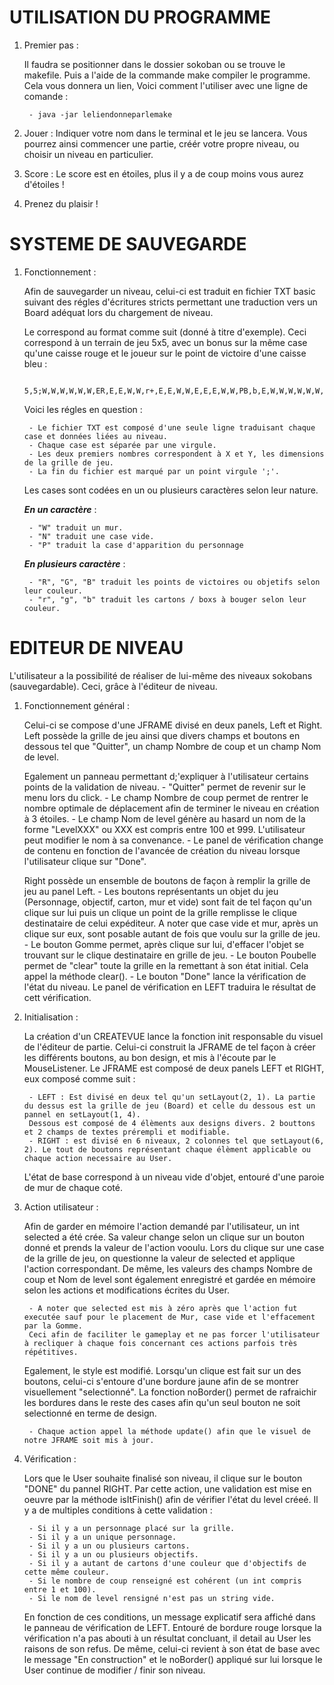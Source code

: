 # **UTILISATION DU PROGRAMME**
1. Premier pas :
    
    Il faudra se positionner dans le dossier sokoban ou se trouve le makefile. Puis a l'aide de la commande make compiler le programme.
    Cela vous donnera un lien, Voici comment l'utiliser avec une ligne de comande :

        - java -jar leliendonneparlemake
        
2. Jouer :
    Indiquer votre nom dans le terminal et le jeu se lancera. Vous pourrez ainsi commencer une partie, créér votre propre niveau, ou choisir un niveau en particulier.

3. Score : 
     Le score est en étoiles, plus il y a de coup moins vous aurez d'étoiles !

4. Prenez du plaisir !
    

# **SYSTEME DE SAUVEGARDE**

1. Fonctionnement : 

    Afin de sauvegarder un niveau, celui-ci est traduit en fichier TXT basic suivant des régles d'écritures stricts permettant une traduction vers un Board adéquat lors du chargement de niveau.
    
    Le correspond au format comme suit (donné à titre d'exemple). Ceci correspond à un terrain de jeu 5x5, avec un bonus sur la même case qu'une caisse rouge et le joueur sur le point de victoire d'une caisse bleu :
    
        5,5;W,W,W,W,W,W,ER,E,E,W,W,r+,E,E,W,W,E,E,E,W,W,PB,b,E,W,W,W,W,W,W,;
    
    Voici les régles en question :
    
        - Le fichier TXT est composé d'une seule ligne traduisant chaque case et données liées au niveau.
        - Chaque case est séparée par une virgule.
        - Les deux premiers nombres correspondent à X et Y, les dimensions de la grille de jeu.
        - La fin du fichier est marqué par un point virgule ';'.
    
    Les cases sont codées en un ou plusieurs caractères selon leur nature. 
    
    _**En un caractère**_ :
    
        - "W" traduit un mur.
        - "N" traduit une case vide.
        - "P" traduit la case d'apparition du personnage
    
    _**En plusieurs caractère**_ :
    
        - "R", "G", "B" traduit les points de victoires ou objetifs selon leur couleur.
        - "r", "g", "b" traduit les cartons / boxs à bouger selon leur couleur.



# **EDITEUR DE NIVEAU**


L'utilisateur a la possibilité de réaliser de lui-même des niveaux sokobans (sauvegardable). Ceci, grâce à l'éditeur de niveau.

1. Fonctionnement général :

    Celui-ci se compose d'une JFRAME divisé en deux panels, Left et Right. 
    Left possède la grille de jeu ainsi que divers champs et boutons en dessous tel que "Quitter", un champ Nombre de coup et un champ Nom de level. 
    
    Egalement un panneau permettant d;'expliquer à l'utilisateur certains points de la validation de niveau.
        - "Quitter" permet de revenir sur le menu lors du click.
        - Le champ Nombre de coup permet de rentrer le nombre optimale de déplacement afin de terminer le niveau en création à 3 étoiles.
        - Le champ Nom de level génère au hasard un nom de la forme "LevelXXX" ou XXX est compris entre 100 et 999. L'utilisateur peut modifier le nom à sa convenance.
        - Le panel de vérification change de contenu en fonction de l'avancée de création du niveau lorsque l'utilisateur clique sur "Done".
    
    Right possède un ensemble de boutons de façon à remplir la grille de jeu au panel Left.
        - Les boutons représentants un objet du jeu (Personnage, objectif, carton, mur et vide) sont fait de tel façon qu'un clique sur lui 
        puis un clique un point de la grille remplisse le clique destinataire de celui expéditeur.
        A noter que case vide et mur, après un clique sur eux, sont posable autant de fois que voulu sur la grille de jeu.
        - Le bouton Gomme permet, après clique sur lui, d'effacer l'objet se trouvant sur le clique destinataire en grille de jeu.
        - Le bouton Poubelle permet de "clear" toute la grille en la remettant à son état initial. Cela appel la méthode clear().
        - Le bouton "Done" lance la vérification de l'état du niveau. Le panel de vérification en LEFT traduira le résultat de cett vérification.
    
2. Initialisation :

    La création d'un CREATEVUE lance la fonction init responsable du visuel de l'éditeur de partie. Celui-ci construit la JFRAME de tel façon à créer les différents boutons, au bon design, et mis à l'écoute par le MouseListener.
    Le JFRAME est composé de deux panels LEFT et RIGHT, eux composé comme suit :
    
        - LEFT : Est divisé en deux tel qu'un setLayout(2, 1). La partie du dessus est la grille de jeu (Board) et celle du dessous est un pannel en setLayout(1, 4).
        Dessous est composé de 4 élèments aux designs divers. 2 bouttons et 2 champs de textes prérempli et modifiable.
        - RIGHT : est divisé en 6 niveaux, 2 colonnes tel que setLayout(6, 2). Le tout de boutons représentant chaque élèment applicable ou chaque action necessaire au User.
    
    L'état de base correspond à un niveau vide d'objet, entouré d'une paroie de mur de chaque coté.

3. Action utilisateur :

    Afin de garder en mémoire l'action demandé par l'utilisateur, un int selected a été crée. Sa valeur change selon un clique sur un bouton donné et prends la valeur de l'action vooulu.
    Lors du clique sur une case de la grille de jeu, on questionne la valeur de selected et applique l'action correspondant.
    De même, les valeurs des champs Nombre de coup et Nom de level sont également enregistré et gardée en mémoire selon les actions et modifications écrites du User.
    
        - A noter que selected est mis à zéro après que l'action fut executée sauf pour le placement de Mur, case vide et l'effacement par la Gomme.
        Ceci afin de faciliter le gameplay et ne pas forcer l'utilisateur à recliquer à chaque fois concernant ces actions parfois très répétitives.
        
    Egalement, le style est modifié. Lorsqu'un clique est fait sur un des boutons, celui-ci s'entoure d'une bordure jaune afin de se montrer visuellement "selectionné". 
    La fonction noBorder() permet de rafraichir les bordures dans le reste des cases afin qu'un seul bouton ne soit selectionné en terme de design.
    
        - Chaque action appel la méthode update() afin que le visuel de notre JFRAME soit mis à jour.

4. Vérification :

    Lors que le User souhaite finalisé son niveau, il clique sur le bouton "DONE" du pannel RIGHT. Par cette action, une validation est mise en oeuvre par la méthode isItFinish() afin de vérifier l'état du level créeé.
    Il y a de multiples conditions à cette validation :
    
        - Si il y a un personnage placé sur la grille.
        - Si il y a un unique personnage.
        - Si il y a un ou plusieurs cartons.
        - Si il y a un ou plusieurs objectifs.
        - Si il y a autant de cartons d'une couleur que d'objectifs de cette même couleur.
        - Si le nombre de coup renseigné est cohérent (un int compris entre 1 et 100).
        - Si le nom de level rensigné n'est pas un string vide.
        
    En fonction de ces conditions, un message explicatif sera affiché dans le panneau de vérification de LEFT. Entouré de bordure rouge lorsque la vérification n'a pas abouti à un résultat concluant, il detail au User les raisons de son refus.
    De même, celui-ci revient à son état de base avec le message "En construction" et le noBorder() appliqué sur lui lorsque le User continue de modifier / finir son niveau.
